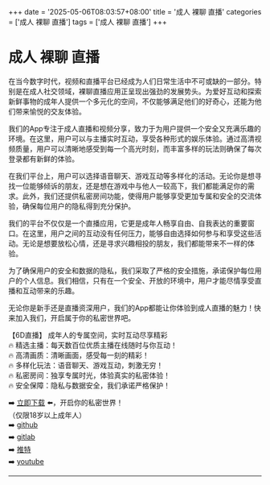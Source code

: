 +++
date = '2025-05-06T08:03:57+08:00'
title = '成人 裸聊 直播'
categories = ['成人 裸聊 直播']
tags = ['成人 裸聊 直播']
+++

# 成人 裸聊 直播

在当今数字时代，视频和直播平台已经成为人们日常生活中不可或缺的一部分。特别是在成人社交领域，裸聊直播应用正呈现出强劲的发展势头。为爱好互动和探索新鲜事物的成年人提供一个多元化的空间，不仅能够满足他们的好奇心，还能为他们带来愉悦的交友体验。

我们的App专注于成人直播和视频分享，致力于为用户提供一个安全又充满乐趣的环境。在这里，用户可以与主播实时互动，享受各种形式的娱乐体验。通过高清视频质量，用户可以清晰地感受到每一个高光时刻，而丰富多样的玩法则确保了每次登录都有新鲜的体验。

在我们平台上，用户可以选择语音聊天、游戏互动等多样化的活动。无论你是想寻找一位能够倾诉的朋友，还是想在游戏中与他人一较高下，我们都能满足你的需求。此外，我们还提供私密房间功能，使得用户能够享受更加专属和安全的交流体验，确保每位用户的隐私得到充分保护。

我们的平台不仅仅是一个直播应用，它更是成年人畅享自由、自我表达的重要窗口。在这里，用户之间的互动没有任何压力，能够自由选择如何参与和享受这些活动。无论是想要放松心情，还是寻求兴趣相投的朋友，我们都能带来不一样的体验。

为了确保用户的安全和数据的隐私，我们采取了严格的安全措施，承诺保护每位用户的个人信息。我们相信，只有在一个安全、开放的环境中，用户才能尽情享受直播和互动带来的乐趣。

无论你是新手还是直播资深用户，我们的App都能让你体验到成人直播的魅力！快来加入我们，开启属于你的私密世界吧。

【6D直播】
成年人的专属空间，实时互动尽享精彩  
🔥 精选主播：每天数百位优质主播在线随时与你互动！  
🔥 高清画质：清晰画面，感受每一刻的精彩！  
🔥 多样化玩法：语音聊天、游戏互动，刺激无穷！  
🔥 私密房间：独享专属时光，体验真实的私密体验！  
🔥 安全保障：隐私与数据安全，我们承诺严格保护！  

➡️ [立即下载](https://down123.s3.ap-east-1.amazonaws.com/down/down.html?channelCode=blog) ⬅️，开启你的私密世界！  
（仅限18岁以上成年人）  
➡️ [github](https://aldult-live.github.io/)  
➡️ [gitlab](https://seo-09598d.gitlab.io/)  
➡️ [推特](https://x.com/wegame33)  
➡️ [youtube](https://www.youtube.com/@6Dlive)  

---
